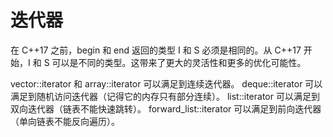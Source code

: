 # 迭代器

在 C++17 之前，begin 和 end 返回的类型 I 和 S 必须是相同的。从 C++17 开始，I 和 S 可以是不同的类型。这带来了更大的灵活性和更多的优化可能性。

vector::iterator 和 array::iterator 可以满足到连续迭代器。
deque::iterator 可以满足到随机访问迭代器（记得它的内存只有部分连续）。
list::iterator 可以满足到双向迭代器（链表不能快速跳转）。
forward_list::iterator 可以满足到前向迭代器（单向链表不能反向遍历）。


